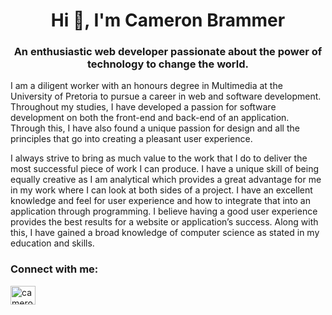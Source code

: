 <h1 align="center">Hi 👋, I'm Cameron Brammer</h1>
<h3 align="center">An enthusiastic web developer passionate about the power of technology to change the world.</h3>
<p>I am a diligent worker with an honours degree in Multimedia at the University of Pretoria to pursue a career in web and software development. Throughout my studies, I have developed a passion for software development on both the front-end and back-end of an application. Through this, I have also found a unique passion for design and all the principles that go into creating a pleasant user experience. 

I always strive to bring as much value to the work that I do to deliver the most successful piece of work I can produce. I have a unique skill of being equally creative as I am analytical which provides a great advantage for me in my work where I can look at both sides of a project. I have an excellent knowledge and feel for user experience and how to integrate that into an application through programming. I believe having a good user experience provides the best results for a website or application’s success. Along with this, I have gained a broad knowledge of computer science as stated in my education and skills.
</p>
<h3 align="left">Connect with me:</h3>
<p align="left">
<a href="https://www.linkedin.com/in/cameron-brammer-ba361023a/" target="blank"><img align="center" src="https://raw.githubusercontent.com/rahuldkjain/github-profile-readme-generator/master/src/images/icons/Social/linked-in-alt.svg" alt="cameron brammer" height="30" width="40" /></a>
</p>
